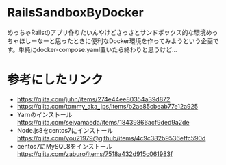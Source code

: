 # RailsSandboxByDocker
めっちゃRailsのアプリ作りたいんやけどさっさとサンドボックス的な環境めっちゃほしーなーと思ったときに便利なDocker環境を作ってみようという企画です。単純にdocker-compose.yaml置いたら終わりと思うけど...


# 参考にしたリンク

* https://qiita.com/juhn/items/274e44ee80354a39d872
* https://qiita.com/tommy_aka_jps/items/b2ae85cbeab77e12a925
* Yarnのインストール https://qiita.com/seiyamaeda/items/18439866acf9ded9a2de
* Node.js8をcentos7にインストール https://qiita.com/you21979@github/items/4c9c382b9536effc590d
* centos7にMySQL8をインストール https://qiita.com/zaburo/items/7518a432d915c061983f
